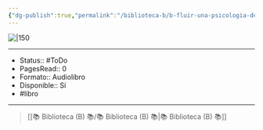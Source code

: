 ```yaml
---
{"dg-publish":true,"permalink":"/biblioteca-b/b-fluir-una-psicologia-de-la-felicidad/"}
---
```



![|150](http://books.google.com/books/content?id=PvWbDwAAQBAJ&printsec=frontcover&img=1&zoom=1&edge=curl&source=gbs_api)

---

- Status:: #ToDo 
- PagesRead:: 0 
- Formato:: Audiolibro
- Disponible:: Sí
- #libro 

---

> [[📚 Biblioteca (B) 📚/📚 Biblioteca (B) 📚\|📚 Biblioteca (B) 📚]]